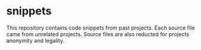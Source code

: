 # snippets

This repository contains code snippets from past projects. Each source file came from unrelated projects. Source files are also reducted for projects anonymity and legality.
